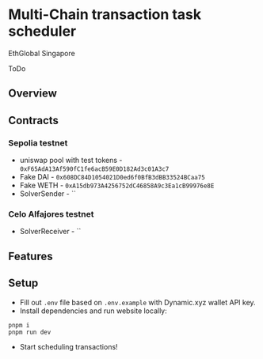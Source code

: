 # Multi-Chain transaction task scheduler

EthGlobal Singapore

ToDo

## Overview

## Contracts

### Sepolia testnet

- uniswap pool with test tokens - `0xF65AdA13Af590fC1fe6acB59E0D182Ad3c01A3c7`
- Fake DAI - `0x608DC84D1054021D0ed6f0BfB3dBB33524BCaa75`
- Fake WETH - `0xA15db973A4256752dC46858A9c3Ea1cB99976e8E`
- SolverSender - ``

### Celo Alfajores testnet

- SolverReceiver - ``

## Features

## Setup

- Fill out `.env` file based on `.env.example` with Dynamic.xyz wallet API key.
- Install dependencies and run website locally:

```
pnpm i
pnpm run dev
```

- Start scheduling transactions!
